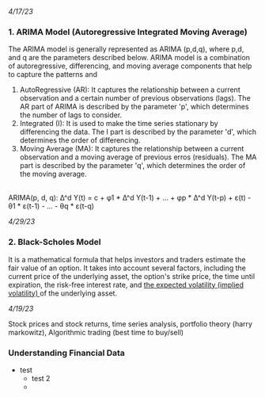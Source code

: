 *4/17/23*
### 1. ARIMA Model (Autoregressive Integrated Moving Average) <br>
The ARIMA model is generally represented as ARIMA (p,d,q), where p,d, and q are the parameters described below. ARIMA model is a combination of autoregressive, differencing, and moving average components that help to capture the patterns and 
1. AutoRegressive (AR): It captures the relationship between a current observation and a certain number of previous observations (lags). The AR part of ARIMA is described by the parameter 'p', which determines the number of lags to consider.
2. Integrated (I): It is used to make the time series stationary by differencing the data. The I part is described by the parameter 'd', which determines the order of differencing.
3. Moving Average (MA): It captures the relationship between a current observation and a moving average of previous erros (residuals). The MA part is described by the parameter 'q', which determines the order of the moving average. <br> <br>

ARIMA(p, d, q): Δ^d Y(t) = c + φ1 * Δ^d Y(t-1) + ... + φp * Δ^d Y(t-p) + ε(t) - θ1 * ε(t-1) - ... - θq * ε(t-q)

*4/29/23*
### 2. Black-Scholes Model <br>
It is a mathematical formula that helps investors and traders estimate the fair value of an option. It takes into account several factors, including the current price of the underlying asset, the option's strike price, the time until expiration, the risk-free interest rate, and <ins> the expected volatility (implied volatility) </ins> of the underlying asset.  

*4/19/23*

Stock prices and stock returns, time series analysis, portfolio theory (harry markowitz), Algorithmic trading (best time to buy/sell) <br>

### Understanding Financial Data
* test <br>
  - test 2
  - 

